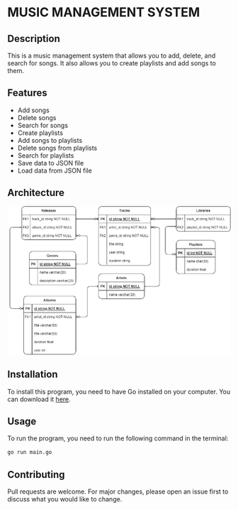 # MUSIC MANAGEMENT SYSTEM

## Description

This is a music management system that allows you to add, delete, and search for songs. It also allows you to create playlists and add songs to them.

## Features

- Add songs
- Delete songs
- Search for songs
- Create playlists
- Add songs to playlists
- Delete songs from playlists
- Search for playlists
- Save data to JSON file
- Load data from JSON file

## Architecture

![ERD](/public/erd.png)

## Installation

To install this program, you need to have Go installed on your computer. You can download it [here](https://golang.org/dl/).

## Usage

To run the program, you need to run the following command in the terminal:

```bash
go run main.go
```

## Contributing

Pull requests are welcome. For major changes, please open an issue first to discuss what you would like to change.

<!-- ## References

[Read x write JSON](https://www.developer.com/languages/json-files-golang/)

[Append to Json](https://dev.to/evilcel3ri/append-data-to-json-in-go-5gbj)

[symbol](https://www.cutesymbols.net/p/dot.html) -->
